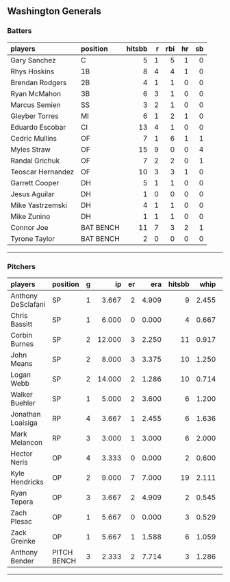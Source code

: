 ## Washington Generals

### Batters

 
|players           |position  | hitsbb|  r| rbi| hr| sb| 
|:-----------------|:---------|------:|--:|---:|--:|--:| 
|Gary Sanchez      |C         |      5|  1|   5|  1|  0| 
|Rhys Hoskins      |1B        |      8|  4|   4|  1|  0| 
|Brendan Rodgers   |2B        |      4|  1|   1|  0|  0| 
|Ryan McMahon      |3B        |      6|  3|   1|  0|  0| 
|Marcus Semien     |SS        |      3|  2|   1|  0|  0| 
|Gleyber Torres    |MI        |      6|  1|   2|  1|  0| 
|Eduardo Escobar   |CI        |     13|  4|   1|  0|  0| 
|Cedric Mullins    |OF        |      7|  1|   6|  1|  1| 
|Myles Straw       |OF        |     15|  9|   0|  0|  4| 
|Randal Grichuk    |OF        |      7|  2|   2|  0|  1| 
|Teoscar Hernandez |OF        |     10|  3|   3|  1|  0| 
|Garrett Cooper    |DH        |      5|  1|   1|  0|  0| 
|Jesus Aguilar     |DH        |      1|  0|   0|  0|  0| 
|Mike Yastrzemski  |DH        |      4|  1|   1|  0|  0| 
|Mike Zunino       |DH        |      1|  1|   1|  0|  0| 
|Connor Joe        |BAT BENCH |     11|  7|   3|  2|  1| 
|Tyrone Taylor     |BAT BENCH |      2|  0|   0|  0|  0| 


* * *

### Pitchers

 
|players            |position    |  g|     ip| er|   era| hitsbb|  whip| so|  w| sv| 
|:------------------|:-----------|--:|------:|--:|-----:|------:|-----:|--:|--:|--:| 
|Anthony DeSclafani |SP          |  1|  3.667|  2| 4.909|      9| 2.455|  5|  0|  0| 
|Chris Bassitt      |SP          |  1|  6.000|  0| 0.000|      4| 0.667|  8|  1|  0| 
|Corbin Burnes      |SP          |  2| 12.000|  3| 2.250|     11| 0.917| 12|  0|  0| 
|John Means         |SP          |  2|  8.000|  3| 3.375|     10| 1.250|  7|  0|  0| 
|Logan Webb         |SP          |  2| 14.000|  2| 1.286|     10| 0.714| 10|  1|  0| 
|Walker Buehler     |SP          |  1|  5.000|  2| 3.600|      6| 1.200|  5|  1|  0| 
|Jonathan Loaisiga  |RP          |  4|  3.667|  1| 2.455|      6| 1.636|  2|  0|  0| 
|Mark Melancon      |RP          |  3|  3.000|  1| 3.000|      6| 2.000|  0|  0|  0| 
|Hector Neris       |OP          |  4|  3.333|  0| 0.000|      2| 0.600|  3|  1|  0| 
|Kyle Hendricks     |OP          |  2|  9.000|  7| 7.000|     19| 2.111| 11|  0|  0| 
|Ryan Tepera        |OP          |  3|  3.667|  2| 4.909|      2| 0.545|  5|  0|  0| 
|Zach Plesac        |OP          |  1|  5.667|  0| 0.000|      3| 0.529|  3|  0|  0| 
|Zack Greinke       |OP          |  1|  5.667|  1| 1.588|      6| 1.059|  1|  0|  0| 
|Anthony Bender     |PITCH BENCH |  3|  2.333|  2| 7.714|      3| 1.286|  1|  0|  1| 


* * *


